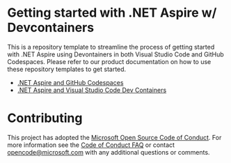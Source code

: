 # Getting started with .NET Aspire w/ Devcontainers

This is a repository template to streamline the process of getting started with .NET Aspire using Devontainers in both Visual Studio Code and GitHub Codespaces. Please refer to our product documentation on how to use these repository templates to get started.

- [.NET Aspire and GitHub Codespaces](https://learn.microsoft.com/en-us/dotnet/aspire/get-started/github-codespaces)
- [.NET Aspire and Visual Studio Code Dev Containers](https://https://learn.microsoft.com/en-us/dotnet/aspire/get-started/dev-containers)

# Contributing

This project has adopted the [Microsoft Open Source Code of Conduct](https://opensource.microsoft.com/codeofconduct/). For more information see the [Code of Conduct FAQ](https://opensource.microsoft.com/codeofconduct/faq/) or contact [opencode@microsoft.com](mailto:opencode@microsoft.com) with any additional questions or comments.
